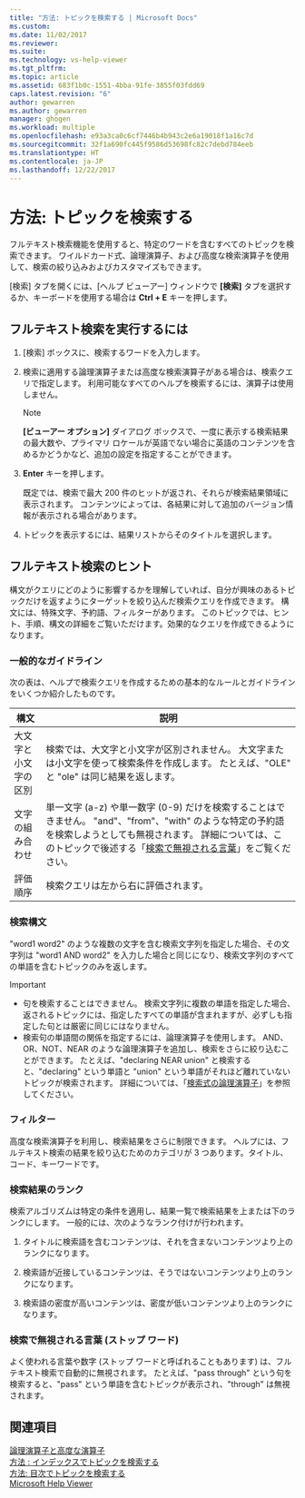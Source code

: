 ```yaml
---
title: "方法: トピックを検索する | Microsoft Docs"
ms.custom: 
ms.date: 11/02/2017
ms.reviewer: 
ms.suite: 
ms.technology: vs-help-viewer
ms.tgt_pltfrm: 
ms.topic: article
ms.assetid: 683f1b0c-1551-4bba-91fe-3855f03fdd69
caps.latest.revision: "6"
author: gewarren
ms.author: gewarren
manager: ghogen
ms.workload: multiple
ms.openlocfilehash: e93a3ca0c6cf7446b4b943c2e6a19018f1a16c7d
ms.sourcegitcommit: 32f1a690fc445f9586d53698fc82c7debd784eeb
ms.translationtype: HT
ms.contentlocale: ja-JP
ms.lasthandoff: 12/22/2017
---
```

# <a name="how-to-search-for-topics"></a>方法: トピックを検索する
フルテキスト検索機能を使用すると、特定のワードを含むすべてのトピックを検索できます。 ワイルドカード式、論理演算子、および高度な検索演算子を使用して、検索の絞り込みおよびカスタマイズもできます。  
  
[検索] タブを開くには、[ヘルプ ビューアー] ウィンドウで **[検索]** タブを選択するか、キーボードを使用する場合は **Ctrl + E** キーを押します。  
  
## <a name="to-perform-a-full-text-search"></a>フルテキスト検索を実行するには 
1.  [検索] ボックスに、検索するワードを入力します。  
  
2.  検索に適用する論理演算子または高度な検索演算子がある場合は、検索クエリで指定します。 利用可能なすべてのヘルプを検索するには、演算子は使用しません。  
  
    > [!NOTE]
    >  **[ビューアー オプション]** ダイアログ ボックスで、一度に表示する検索結果の最大数や、プライマリ ロケールが英語でない場合に英語のコンテンツを含めるかどうかなど、追加の設定を指定することができます。  
  
3.  **Enter** キーを押します。  
  
     既定では、検索で最大 200 件のヒットが返され、それらが検索結果領域に表示されます。 コンテンツによっては、各結果に対して追加のバージョン情報が表示される場合があります。  
  
4.  トピックを表示するには、結果リストからそのタイトルを選択します。

## <a name="full-text-search-tips"></a>フルテキスト検索のヒント
構文がクエリにどのように影響するかを理解していれば、自分が興味のあるトピックだけを返すようにターゲットを絞り込んだ検索クエリを作成できます。 構文には、特殊文字、予約語、フィルターがあります。 このトピックでは、ヒント、手順、構文の詳細をご覧いただけます。効果的なクエリを作成できるようになります。
  
### <a name="general-guidelines"></a>一般的なガイドライン  
次の表は、ヘルプで検索クエリを作成するための基本的なルールとガイドラインをいくつか紹介したものです。  
  
|構文|説明|  
|------------|-----------------|  
|大文字と小文字の区別|検索では、大文字と小文字が区別されません。 大文字または小文字を使って検索条件を作成します。 たとえば、"OLE" と "ole" は同じ結果を返します。|  
|文字の組み合わせ|単一文字 (a-z) や単一数字 (0-9) だけを検索することはできません。 "and"、"from"、"with" のような特定の予約語を検索しようとしても無視されます。 詳細については、このトピックで後述する「[検索で無視される言葉](#stopwords)」をご覧ください。|  
|評価順序|検索クエリは左から右に評価されます。|  
  
### <a name="search-syntax"></a>検索構文  
"word1 word2" のような複数の文字を含む検索文字列を指定した場合、その文字列は "word1 AND word2" を入力した場合と同じになり、検索文字列のすべての単語を含むトピックのみを返します。  
  
> [!IMPORTANT]
> - 句を検索することはできません。 検索文字列に複数の単語を指定した場合、返されるトピックには、指定したすべての単語が含まれますが、必ずしも指定した句とは厳密に同じにはなりません。  
> - 検索句の単語間の関係を指定するには、論理演算子を使用します。 AND、OR、NOT、NEAR のような論理演算子を追加し、検索をさらに絞り込むことができます。 たとえば、"declaring NEAR union" と検索すると、"declaring" という単語と "union" という単語がそれほど離れていないトピックが検索されます。 詳細については、「[検索式の論理演算子](../ide/logical-operators-in-search-expressions.md)」を参照してください。  
  
### <a name="filters"></a>フィルター  
高度な検索演算子を利用し、検索結果をさらに制限できます。 ヘルプには、フルテキスト検索の結果を絞り込むためのカテゴリが 3 つあります。タイトル、コード、キーワードです。
  
### <a name="ranking-of-search-results"></a>検索結果のランク  
検索アルゴリズムは特定の条件を適用し、結果一覧で検索結果を上または下のランクにします。 一般的には、次のようなランク付けが行われます。  
  
1.  タイトルに検索語を含むコンテンツは、それを含まないコンテンツより上のランクになります。  
  
2.  検索語が近接しているコンテンツは、そうではないコンテンツより上のランクになります。  
  
3.  検索語の密度が高いコンテンツは、密度が低いコンテンツより上のランクになります。  
  
### <a name="stopwords">検索で無視される言葉 (ストップ ワード)</a>
よく使われる言葉や数字 (ストップ ワードと呼ばれることもあります) は、フルテキスト検索で自動的に無視されます。 たとえば、"pass through" という句を検索すると、"pass" という単語を含むトピックが表示され、"through" は無視されます。  
  
## <a name="see-also"></a>関連項目
[論理演算子と高度な演算子](../ide/logical-operators-in-search-expressions.md)  
[方法 : インデックスでトピックを検索する](../ide/how-to-find-topics-in-the-index.md)  
[方法: 目次でトピックを検索する](../ide/how-to-find-topics-in-the-table-of-contents.md)  
[Microsoft Help Viewer](../ide/microsoft-help-viewer.md)